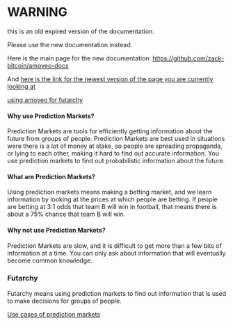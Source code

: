WARNING
========

this is an old expired version of the documentation.

Please use the new documentation instead. 

Here is the main page for the new documentation: https://github.com/zack-bitcoin/amoveo-docs 

And [here is the link for the newest version of the page you are currently looking at](https://github.com/zack-bitcoin/amoveo-docs/blob/master//basics/futarchy.md)


[using amoveo for futarchy](https://github.com/zack-bitcoin/amoveo/blob/master/docs/basics/using_governance.md)

#### Why use Prediction Markets?
Prediction Markets are tools for efficiently getting information about the future from groups of people.
Prediction Markets are best used in situations were there is a lot of money at stake, so people are spreading propaganda, or lying to each other, making it hard to find out accurate information.
You use prediction markets to find out probabilistic information about the future.

#### What are Prediction Markets?
Using prediction markets means making a betting market, and we learn information by looking at the prices at which people are betting.
If people are betting at 3:1 odds that team B will win in football, that means there is about a 75% chance that team B will win.

#### Why not use Prediction Markets?
Prediction Markets are slow, and it is difficult to get more than a few bits of information at a time.
You can only ask about information that will eventually become common knowledge.

### Futarchy
Futarchy means using prediction markets to find out information that is used to make decisions for groups of people.

[Use cases of prediction markets](../use-cases-and-ideas)